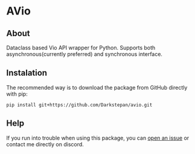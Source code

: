 # AVio
## About

Dataclass based Vio API wrapper for Python. Supports both asynchronous(currently preferred) and synchronous interface.

## Instalation

The recommended way is to download the package from GitHub directly with pip:

`pip install git+https://github.com/Darkstepan/avio.git`

## Help

If you run into trouble when using this package, you can [open an issue](https://github.com/Darkstepan/avio/issues/new) or contact me directly on discord.

